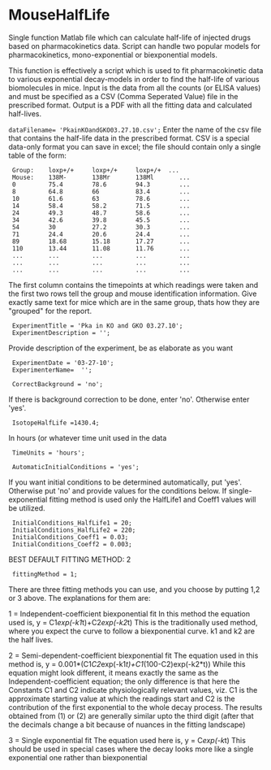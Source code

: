 # MouseHalfLife
Single function Matlab file which can calculate half-life of injected drugs based on pharmacokinetics data. Script can handle two popular models for pharmacokinetics, mono-exponential or biexponential models.

This function is effectively a script which is used to fit pharmacokinetic
data to various exponential decay-models in order to find the half-life of
various biomolecules in mice. Input is the data from all the counts (or
ELISA values) and must be specified as a CSV (Comma Seperated Value) file
in the prescribed format. Output is a PDF with all the fitting data and
calculated half-lives.

`dataFilename= 'PkainKOandGKO03.27.10.csv';`
Enter the name of the csv file that contains the half-life data in the
prescribed format. CSV is a special data-only format you can save in excel; the
file should contain only a single table of the form:

     Group:    loxp+/+     loxp+/+     loxp+/+  ...
     Mouse:    138M-       138Mr       138Ml       ...
     0         75.4        78.6        94.3        ...
     8         64.8        66          83.4        ...
     10        61.6        63          78.6        ...
     14        58.4        58.2        71.5        ...
     24        49.3        48.7        58.6        ...
     34        42.6        39.8        45.5        ...
     54        30          27.2        30.3        ...
     71        24.4        20.6        24.4        ...
     89        18.68       15.18       17.27       ...
     110       13.44       11.08       11.76       ...
     ...       ...         ...         ...         ...
     ...       ...         ...         ...         ...
     ...       ...         ...         ...         ...

 The first column contains the timepoints at which readings were taken and
 the first two rows tell the group and mouse identification information.
 Give exactly same text for mice which are in the same group, thats how
 they are "grouped" for the report.


     ExperimentTitle = 'Pka in KO and GKO 03.27.10';
     ExperimentDescription = '';
 Provide description of the experiment, be as elaborate as you want

     ExperimentDate = '03-27-10';
     ExperimenterName=  '';

     CorrectBackground = 'no';
 If there is background correction to be done, enter 'no'. Otherwise enter
 'yes'.

     IsotopeHalfLife =1430.4;
In hours (or whatever time unit used in the data

     TimeUnits = 'hours';

     AutomaticInitialConditions = 'yes';
 If you want initial conditions to be determined automatically, put 'yes'.
 Otherwise put 'no' and provide values for the conditions below. If
 single-exponential fitting method is used only the HalfLife1 and Coeff1
 values will be utilized.

     InitialConditions_HalfLife1 = 20;
     InitialConditions_HalfLife2 = 220;
     InitialConditions_Coeff1 = 0.03;
     InitialConditions_Coeff2 = 0.003;


 BEST DEFAULT FITTING METHOD: 2
 
     fittingMethod = 1;
       
 There are three fitting methods you can use, and you choose by putting
 1,2 or 3 above. The explanations for them are:

 1 = Independent-coefficient biexponential fit 
       In this method the equation used is,
           y = C1*exp(-k1*t)+C2*exp(-k2*t)
       This is the traditionally used method, where you expect the curve
       to follow a biexponential curve. k1 and k2 are the half lives.

 2 = Semi-dependent-coefficient biexponential fit
       The equation used in this method is,
           y = 0.001*(C1*C2*exp(-k1*t)+C1*(100-C2)exp(-k2*t))
       While this equation might look different, it means exactly the same
       as the Independent-coefficient equation; the only difference is
       that here the Constants C1 and C2 indicate physiologically relevant
       values, viz. C1 is the approximate starting value at which the
       readings start and C2 is the  contribution of the first
       exponential to the whole decay process. The results obtained from
       (1) or (2) are generally similar upto the third digit (after that
       the decimals change a bit because of nuances in the fitting
       landscape)

 3 = Single exponential fit
       The equation used here is,
           y = C*exp(-k*t)
       This should be used in special cases where the decay looks more
       like a single exponential one rather than biexponential
